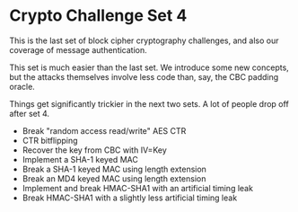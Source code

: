 
# Crypto Challenge Set 4

This is the last set of block cipher cryptography challenges, and also our coverage of message authentication.

This set is much easier than the last set. We introduce some new concepts, but the attacks themselves involve less code than, say, the CBC padding oracle.

Things get significantly trickier in the next two sets. A lot of people drop off after set 4.

 - Break "random access read/write" AES CTR
 - CTR bitflipping
 - Recover the key from CBC with IV=Key
 - Implement a SHA-1 keyed MAC
 - Break a SHA-1 keyed MAC using length extension
 - Break an MD4 keyed MAC using length extension
 - Implement and break HMAC-SHA1 with an artificial timing leak
 - Break HMAC-SHA1 with a slightly less artificial timing leak

